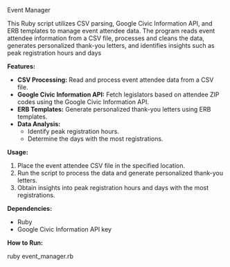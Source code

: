 Event Manager

This Ruby script utilizes CSV parsing, Google Civic Information API, and ERB templates to manage event attendee data. The program reads event attendee information from a CSV file, processes and cleans the data, generates personalized thank-you letters, and identifies insights such as peak registration hours and days

**Features:**

* **CSV Processing:** Read and process event attendee data from a CSV file.
* **Google Civic Information API:** Fetch legislators based on attendee ZIP codes using the Google Civic Information API.
* **ERB Templates:** Generate personalized thank-you letters using ERB templates.
* **Data Analysis:**
   * Identify peak registration hours.
   * Determine the days with the most registrations.

**Usage:**

1. Place the event attendee CSV file in the specified location.
2. Run the script to process the data and generate personalized thank-you letters.
3. Obtain insights into peak registration hours and days with the most registrations.

**Dependencies:**

* Ruby
* Google Civic Information API key

**How to Run:**

ruby event_manager.rb
